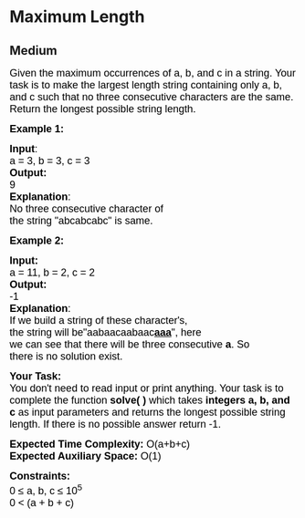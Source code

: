 # Maximum Length
## Medium
<div class="problems_problem_content__Xm_eO"><p><span style="font-size:13.5pt"><span style="font-family:Arial"><span style="color: rgb(0, 0, 0); --darkreader-inline-color:#e8e6e3;" data-darkreader-inline-color="">Given the maximum occurrences of a, b, and c in a string. Your task is to make the largest length string containing only a, b, and c such that no three consecutive characters are the same. Return the longest possible string length.</span></span></span></p>

<p><strong><span style="font-size:13.5pt"><span style="font-family:Arial"><span style="color: rgb(0, 0, 0); --darkreader-inline-color:#e8e6e3;" data-darkreader-inline-color="">Example 1:</span></span></span></strong></p>

<pre><span style="font-size:13.5pt"><span style="font-family:Arial"><span style="color: rgb(0, 0, 0); --darkreader-inline-color:#e8e6e3;" data-darkreader-inline-color=""><strong>Input</strong></span></span></span><span style="font-size:13.5pt"><span style="font-family:Arial"><span style="color: rgb(0, 0, 0); --darkreader-inline-color:#e8e6e3;" data-darkreader-inline-color="">:</span></span></span><span style="font-size:13.5pt"><span style="font-family:Arial"><span style="color: rgb(0, 0, 0); --darkreader-inline-color:#e8e6e3;" data-darkreader-inline-color="">
a = 3, b = 3, c = 3</span></span></span><span style="font-size:13.5pt"><span style="font-family:Arial"><span style="color: rgb(0, 0, 0); --darkreader-inline-color:#e8e6e3;" data-darkreader-inline-color=""><strong>
Output:</strong></span></span></span><span style="font-size:13.5pt"><span style="font-family:Arial"><span style="color: rgb(0, 0, 0); --darkreader-inline-color:#e8e6e3;" data-darkreader-inline-color=""> </span></span></span><span style="font-size:13.5pt"><span style="font-family:Arial"><span style="color: rgb(0, 0, 0); --darkreader-inline-color:#e8e6e3;" data-darkreader-inline-color="">
9</span></span></span><span style="font-size:13.5pt"><span style="font-family:Arial"><span style="color: rgb(0, 0, 0); --darkreader-inline-color:#e8e6e3;" data-darkreader-inline-color=""><strong>
Explanation</strong></span></span></span><span style="font-size:13.5pt"><span style="font-family:Arial"><span style="color: rgb(0, 0, 0); --darkreader-inline-color:#e8e6e3;" data-darkreader-inline-color="">: </span></span></span><span style="font-size:13.5pt"><span style="font-family:Arial"><span style="color: rgb(0, 0, 0); --darkreader-inline-color:#e8e6e3;" data-darkreader-inline-color="">
No three consecutive character of</span></span></span><span style="font-size:13.5pt"><span style="font-family:Arial"><span style="color: rgb(0, 0, 0); --darkreader-inline-color:#e8e6e3;" data-darkreader-inline-color="">
the string "abcabcabc" is same.</span></span></span></pre>

<p><span style="font-size:13.5pt"><span style="font-family:Arial"><span style="color: rgb(0, 0, 0); --darkreader-inline-color:#e8e6e3;" data-darkreader-inline-color=""><strong>Example 2:</strong></span></span></span></p>

<pre><span style="font-size:13.5pt"><span style="font-family:Arial"><span style="color: rgb(0, 0, 0); --darkreader-inline-color:#e8e6e3;" data-darkreader-inline-color=""><strong>Input:</strong></span></span></span><span style="font-size:13.5pt"><span style="font-family:Arial"><span style="color: rgb(0, 0, 0); --darkreader-inline-color:#e8e6e3;" data-darkreader-inline-color="">
a = 11, b = 2, c = 2</span></span></span><span style="font-size:13.5pt"><span style="font-family:Arial"><span style="color: rgb(0, 0, 0); --darkreader-inline-color:#e8e6e3;" data-darkreader-inline-color=""><strong>
Output: </strong></span></span></span><span style="font-size:13.5pt"><span style="font-family:Arial"><span style="color: rgb(0, 0, 0); --darkreader-inline-color:#e8e6e3;" data-darkreader-inline-color="">
-1</span></span></span><span style="font-size:13.5pt"><span style="font-family:Arial"><span style="color: rgb(0, 0, 0); --darkreader-inline-color:#e8e6e3;" data-darkreader-inline-color=""><strong>
Explanation</strong></span></span></span><span style="font-size:13.5pt"><span style="font-family:Arial"><span style="color: rgb(0, 0, 0); --darkreader-inline-color:#e8e6e3;" data-darkreader-inline-color="">: </span></span></span><span style="font-size:13.5pt"><span style="font-family:Arial"><span style="color: rgb(0, 0, 0); --darkreader-inline-color:#e8e6e3;" data-darkreader-inline-color="">
If we build a string of these character's,</span></span></span><span style="font-size:13.5pt"><span style="font-family:Arial"><span style="color: rgb(0, 0, 0); --darkreader-inline-color:#e8e6e3;" data-darkreader-inline-color="">
the string will be"aabaacaabaac<u><strong>aaa</strong></u>", here
we can see that there will be three consecutive <strong>a</strong>. So
there </span></span></span><span style="font-size:13.5pt"><span style="font-family:Arial"><span style="color: rgb(0, 0, 0); --darkreader-inline-color:#e8e6e3;" data-darkreader-inline-color="">is no solution exist.</span></span></span></pre>

<p><span style="font-size:13.5pt"><span style="font-family:Arial"><span style="color: rgb(0, 0, 0); --darkreader-inline-color:#e8e6e3;" data-darkreader-inline-color=""><strong>Your Task:&nbsp;&nbsp;</strong></span></span></span><br>
<span style="font-size:13.5pt"><span style="font-family:Arial"><span style="color: rgb(0, 0, 0); --darkreader-inline-color:#e8e6e3;" data-darkreader-inline-color="">You don't need to read input or print anything. Your task is to complete the function </span></span></span><span style="font-size:13.5pt"><span style="font-family:Arial"><span style="color: rgb(0, 0, 0); --darkreader-inline-color:#e8e6e3;" data-darkreader-inline-color=""><strong>solve( )</strong></span></span></span><span style="font-size:13.5pt"><span style="font-family:Arial"><span style="color: rgb(0, 0, 0); --darkreader-inline-color:#e8e6e3;" data-darkreader-inline-color=""> which takes </span></span></span><span style="font-size:13.5pt"><span style="font-family:Arial"><span style="color: rgb(0, 0, 0); --darkreader-inline-color:#e8e6e3;" data-darkreader-inline-color=""><strong>integers a, b, and c</strong></span></span></span><span style="font-size:13.5pt"><span style="font-family:Arial"><span style="color: rgb(0, 0, 0); --darkreader-inline-color:#e8e6e3;" data-darkreader-inline-color=""> as input parameters and returns the longest possible string length. If there is no possible answer return -1.</span></span></span></p>

<p><span style="font-size:13.5pt"><span style="font-family:Arial"><span style="color: rgb(0, 0, 0); --darkreader-inline-color:#e8e6e3;" data-darkreader-inline-color=""><strong>Expected Time Complexity:</strong></span></span></span><span style="font-size:13.5pt"><span style="font-family:Arial"><span style="color: rgb(0, 0, 0); --darkreader-inline-color:#e8e6e3;" data-darkreader-inline-color=""> O(a+b+c)</span></span></span><br>
<span style="font-size:13.5pt"><span style="font-family:Arial"><span style="color: rgb(0, 0, 0); --darkreader-inline-color:#e8e6e3;" data-darkreader-inline-color=""><strong>Expected Auxiliary Space:</strong></span></span></span><span style="font-size:13.5pt"><span style="font-family:Arial"><span style="color: rgb(0, 0, 0); --darkreader-inline-color:#e8e6e3;" data-darkreader-inline-color=""> O(1)</span></span></span></p>

<p><span style="font-size:13.5pt"><span style="font-family:Arial"><span style="color: rgb(0, 0, 0); --darkreader-inline-color:#e8e6e3;" data-darkreader-inline-color=""><strong>Constraints:</strong></span></span></span><br>
<span style="font-size:13.5pt"><span style="font-family:Arial"><span style="color: rgb(0, 0, 0); --darkreader-inline-color:#e8e6e3;" data-darkreader-inline-color="">0 ≤ a, b, c ≤ 10</span></span></span><span style="font-size:13.5pt"><span style="font-family:Arial"><span style="color: rgb(0, 0, 0); --darkreader-inline-color:#e8e6e3;" data-darkreader-inline-color=""><sup>5</sup></span></span></span><br>
<span style="font-size:13.5pt"><span style="font-family:Arial"><span style="color: rgb(0, 0, 0); --darkreader-inline-color:#e8e6e3;" data-darkreader-inline-color="">0 &lt; (a + b + c)&nbsp;</span></span></span></p>
</div>